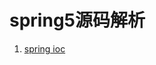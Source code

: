 # spring5源码解析
1. [spring ioc ](https://github.com/YangYangDai/Spring5/blob/master/spring-context/src/main/java/com/dyy/IOCDemo.java "spring ioc ")
